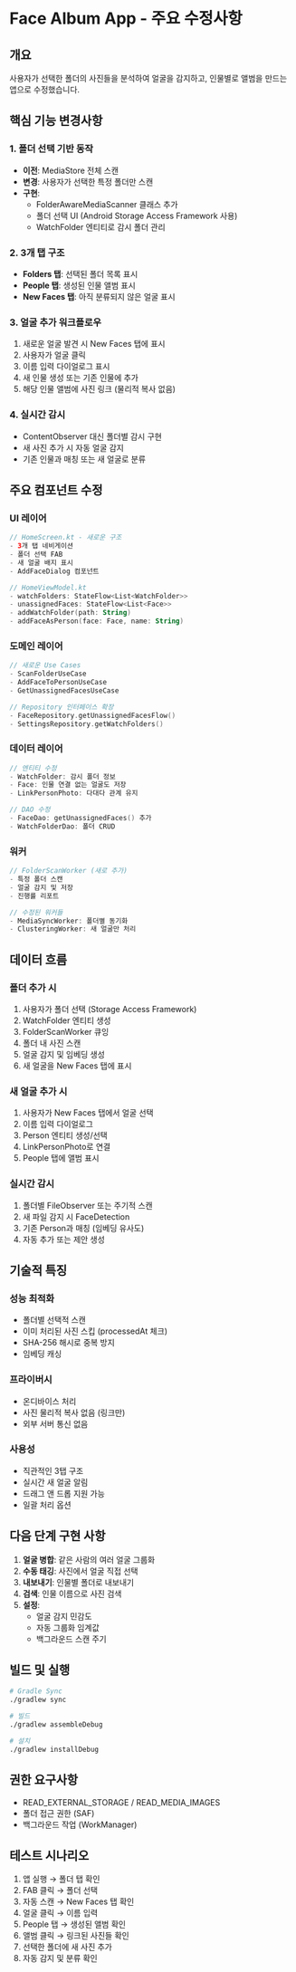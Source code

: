 # Face Album App - 주요 수정사항

## 개요
사용자가 선택한 폴더의 사진들을 분석하여 얼굴을 감지하고, 인물별로 앨범을 만드는 앱으로 수정했습니다.

## 핵심 기능 변경사항

### 1. 폴더 선택 기반 동작
- **이전**: MediaStore 전체 스캔
- **변경**: 사용자가 선택한 특정 폴더만 스캔
- **구현**: 
  - FolderAwareMediaScanner 클래스 추가
  - 폴더 선택 UI (Android Storage Access Framework 사용)
  - WatchFolder 엔티티로 감시 폴더 관리

### 2. 3개 탭 구조
- **Folders 탭**: 선택된 폴더 목록 표시
- **People 탭**: 생성된 인물 앨범 표시 
- **New Faces 탭**: 아직 분류되지 않은 얼굴 표시

### 3. 얼굴 추가 워크플로우
1. 새로운 얼굴 발견 시 New Faces 탭에 표시
2. 사용자가 얼굴 클릭
3. 이름 입력 다이얼로그 표시
4. 새 인물 생성 또는 기존 인물에 추가
5. 해당 인물 앨범에 사진 링크 (물리적 복사 없음)

### 4. 실시간 감시
- ContentObserver 대신 폴더별 감시 구현
- 새 사진 추가 시 자동 얼굴 감지
- 기존 인물과 매칭 또는 새 얼굴로 분류

## 주요 컴포넌트 수정

### UI 레이어
```kotlin
// HomeScreen.kt - 새로운 구조
- 3개 탭 네비게이션
- 폴더 선택 FAB
- 새 얼굴 배지 표시
- AddFaceDialog 컴포넌트

// HomeViewModel.kt 
- watchFolders: StateFlow<List<WatchFolder>>
- unassignedFaces: StateFlow<List<Face>>
- addWatchFolder(path: String)
- addFaceAsPerson(face: Face, name: String)
```

### 도메인 레이어
```kotlin
// 새로운 Use Cases
- ScanFolderUseCase
- AddFaceToPersonUseCase
- GetUnassignedFacesUseCase

// Repository 인터페이스 확장
- FaceRepository.getUnassignedFacesFlow()
- SettingsRepository.getWatchFolders()
```

### 데이터 레이어
```kotlin
// 엔티티 수정
- WatchFolder: 감시 폴더 정보
- Face: 인물 연결 없는 얼굴도 저장
- LinkPersonPhoto: 다대다 관계 유지

// DAO 수정
- FaceDao: getUnassignedFaces() 추가
- WatchFolderDao: 폴더 CRUD
```

### 워커
```kotlin
// FolderScanWorker (새로 추가)
- 특정 폴더 스캔
- 얼굴 감지 및 저장
- 진행률 리포트

// 수정된 워커들
- MediaSyncWorker: 폴더별 동기화
- ClusteringWorker: 새 얼굴만 처리
```

## 데이터 흐름

### 폴더 추가 시
1. 사용자가 폴더 선택 (Storage Access Framework)
2. WatchFolder 엔티티 생성
3. FolderScanWorker 큐잉
4. 폴더 내 사진 스캔
5. 얼굴 감지 및 임베딩 생성
6. 새 얼굴을 New Faces 탭에 표시

### 새 얼굴 추가 시
1. 사용자가 New Faces 탭에서 얼굴 선택
2. 이름 입력 다이얼로그
3. Person 엔티티 생성/선택
4. LinkPersonPhoto로 연결
5. People 탭에 앨범 표시

### 실시간 감시
1. 폴더별 FileObserver 또는 주기적 스캔
2. 새 파일 감지 시 FaceDetection
3. 기존 Person과 매칭 (임베딩 유사도)
4. 자동 추가 또는 제안 생성

## 기술적 특징

### 성능 최적화
- 폴더별 선택적 스캔
- 이미 처리된 사진 스킵 (processedAt 체크)
- SHA-256 해시로 중복 방지
- 임베딩 캐싱

### 프라이버시
- 온디바이스 처리
- 사진 물리적 복사 없음 (링크만)
- 외부 서버 통신 없음

### 사용성
- 직관적인 3탭 구조
- 실시간 새 얼굴 알림
- 드래그 앤 드롭 지원 가능
- 일괄 처리 옵션

## 다음 단계 구현 사항

1. **얼굴 병합**: 같은 사람의 여러 얼굴 그룹화
2. **수동 태깅**: 사진에서 얼굴 직접 선택
3. **내보내기**: 인물별 폴더로 내보내기
4. **검색**: 인물 이름으로 사진 검색
5. **설정**: 
   - 얼굴 감지 민감도
   - 자동 그룹화 임계값
   - 백그라운드 스캔 주기

## 빌드 및 실행

```bash
# Gradle Sync
./gradlew sync

# 빌드
./gradlew assembleDebug

# 설치
./gradlew installDebug
```

## 권한 요구사항
- READ_EXTERNAL_STORAGE / READ_MEDIA_IMAGES
- 폴더 접근 권한 (SAF)
- 백그라운드 작업 (WorkManager)

## 테스트 시나리오

1. 앱 실행 → 폴더 탭 확인
2. FAB 클릭 → 폴더 선택
3. 자동 스캔 → New Faces 탭 확인
4. 얼굴 클릭 → 이름 입력
5. People 탭 → 생성된 앨범 확인
6. 앨범 클릭 → 링크된 사진들 확인
7. 선택한 폴더에 새 사진 추가
8. 자동 감지 및 분류 확인
